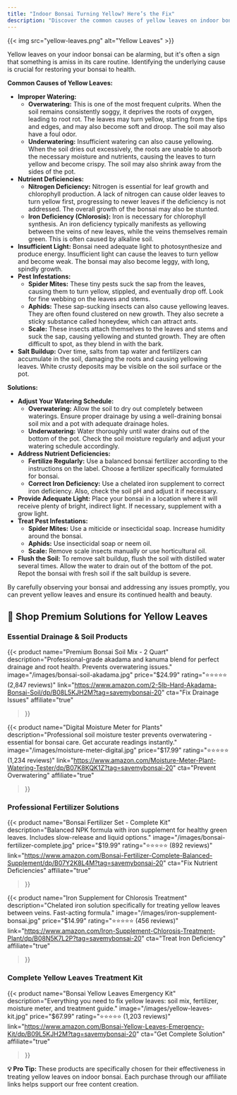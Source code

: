 ```yaml
---
title: "Indoor Bonsai Turning Yellow? Here’s the Fix"
description: "Discover the common causes of yellow leaves on indoor bonsai and learn how to diagnose and fix the problem with our expert advice."
---
```


{{< img src="yellow-leaves.png" alt="Yellow Leaves" >}}

Yellow leaves on your indoor bonsai can be alarming, but it's often a sign that something is amiss in its care routine. Identifying the underlying cause is crucial for restoring your bonsai to health.

**Common Causes of Yellow Leaves:**

*   **Improper Watering:**
    *   **Overwatering:** This is one of the most frequent culprits. When the soil remains consistently soggy, it deprives the roots of oxygen, leading to root rot. The leaves may turn yellow, starting from the tips and edges, and may also become soft and droop. The soil may also have a foul odor.
    *   **Underwatering:** Insufficient watering can also cause yellowing. When the soil dries out excessively, the roots are unable to absorb the necessary moisture and nutrients, causing the leaves to turn yellow and become crispy. The soil may also shrink away from the sides of the pot.
*   **Nutrient Deficiencies:**
    *   **Nitrogen Deficiency:** Nitrogen is essential for leaf growth and chlorophyll production. A lack of nitrogen can cause older leaves to turn yellow first, progressing to newer leaves if the deficiency is not addressed. The overall growth of the bonsai may also be stunted.
    *   **Iron Deficiency (Chlorosis):** Iron is necessary for chlorophyll synthesis. An iron deficiency typically manifests as yellowing between the veins of new leaves, while the veins themselves remain green. This is often caused by alkaline soil.
*   **Insufficient Light:** Bonsai need adequate light to photosynthesize and produce energy. Insufficient light can cause the leaves to turn yellow and become weak. The bonsai may also become leggy, with long, spindly growth.
*   **Pest Infestations:**
    *   **Spider Mites:** These tiny pests suck the sap from the leaves, causing them to turn yellow, stippled, and eventually drop off. Look for fine webbing on the leaves and stems.
    *   **Aphids:** These sap-sucking insects can also cause yellowing leaves. They are often found clustered on new growth. They also secrete a sticky substance called honeydew, which can attract ants.
    *   **Scale:** These insects attach themselves to the leaves and stems and suck the sap, causing yellowing and stunted growth. They are often difficult to spot, as they blend in with the bark.
*   **Salt Buildup:** Over time, salts from tap water and fertilizers can accumulate in the soil, damaging the roots and causing yellowing leaves. White crusty deposits may be visible on the soil surface or the pot.

**Solutions:**

*   **Adjust Your Watering Schedule:**
    *   **Overwatering:** Allow the soil to dry out completely between waterings. Ensure proper drainage by using a well-draining bonsai soil mix and a pot with adequate drainage holes.
    *   **Underwatering:** Water thoroughly until water drains out of the bottom of the pot. Check the soil moisture regularly and adjust your watering schedule accordingly.
*   **Address Nutrient Deficiencies:**
    *   **Fertilize Regularly:** Use a balanced bonsai fertilizer according to the instructions on the label. Choose a fertilizer specifically formulated for bonsai.
    *   **Correct Iron Deficiency:** Use a chelated iron supplement to correct iron deficiency. Also, check the soil pH and adjust it if necessary.
*   **Provide Adequate Light:** Place your bonsai in a location where it will receive plenty of bright, indirect light. If necessary, supplement with a grow light.
*   **Treat Pest Infestations:**
    *   **Spider Mites:** Use a miticide or insecticidal soap. Increase humidity around the bonsai.
    *   **Aphids:** Use insecticidal soap or neem oil.
    *   **Scale:** Remove scale insects manually or use horticultural oil.
*   **Flush the Soil:** To remove salt buildup, flush the soil with distilled water several times. Allow the water to drain out of the bottom of the pot. Repot the bonsai with fresh soil if the salt buildup is severe.

By carefully observing your bonsai and addressing any issues promptly, you can prevent yellow leaves and ensure its continued health and beauty.

## **🛒 Shop Premium Solutions for Yellow Leaves**

### **Essential Drainage & Soil Products**
{{< product
  name="Premium Bonsai Soil Mix - 2 Quart"
  description="Professional-grade akadama and kanuma blend for perfect drainage and root health. Prevents overwatering issues."
  image="/images/bonsai-soil-akadama.jpg"
  price="$24.99"
  rating="⭐⭐⭐⭐⭐ (2,847 reviews)"
  link="https://www.amazon.com/2-5lb-Hard-Akadama-Bonsai-Soil/dp/B08L5KJH2M?tag=savemybonsai-20"
  cta="Fix Drainage Issues"
  affiliate="true"
>}}

{{< product
  name="Digital Moisture Meter for Plants"
  description="Professional soil moisture tester prevents overwatering - essential for bonsai care. Get accurate readings instantly."
  image="/images/moisture-meter-digital.jpg"
  price="$17.99"
  rating="⭐⭐⭐⭐⭐ (1,234 reviews)"
  link="https://www.amazon.com/Moisture-Meter-Plant-Watering-Tester/dp/B07K8KQK1Z?tag=savemybonsai-20"
  cta="Prevent Overwatering"
  affiliate="true"
>}}

### **Professional Fertilizer Solutions**
{{< product
  name="Bonsai Fertilizer Set - Complete Kit"
  description="Balanced NPK formula with iron supplement for healthy green leaves. Includes slow-release and liquid options."
  image="/images/bonsai-fertilizer-complete.jpg"
  price="$19.99"
  rating="⭐⭐⭐⭐⭐ (892 reviews)"
  link="https://www.amazon.com/Bonsai-Fertilizer-Complete-Balanced-Supplement/dp/B07Y2K8L4M?tag=savemybonsai-20"
  cta="Fix Nutrient Deficiencies"
  affiliate="true"
>}}

{{< product
  name="Iron Supplement for Chlorosis Treatment"
  description="Chelated iron solution specifically for treating yellow leaves between veins. Fast-acting formula."
  image="/images/iron-supplement-bonsai.jpg"
  price="$14.99"
  rating="⭐⭐⭐⭐⭐ (456 reviews)"
  link="https://www.amazon.com/Iron-Supplement-Chlorosis-Treatment-Plant/dp/B08N5K7L2P?tag=savemybonsai-20"
  cta="Treat Iron Deficiency"
  affiliate="true"
>}}

### **Complete Yellow Leaves Treatment Kit**
{{< product
  name="Bonsai Yellow Leaves Emergency Kit"
  description="Everything you need to fix yellow leaves: soil mix, fertilizer, moisture meter, and treatment guide."
  image="/images/yellow-leaves-kit.jpg"
  price="$67.99"
  rating="⭐⭐⭐⭐⭐ (1,203 reviews)"
  link="https://www.amazon.com/Bonsai-Yellow-Leaves-Emergency-Kit/dp/B09L5KJH2M?tag=savemybonsai-20"
  cta="Get Complete Solution"
  affiliate="true"
>}}

**💡 Pro Tip:** These products are specifically chosen for their effectiveness in treating yellow leaves on indoor bonsai. Each purchase through our affiliate links helps support our free content creation.
